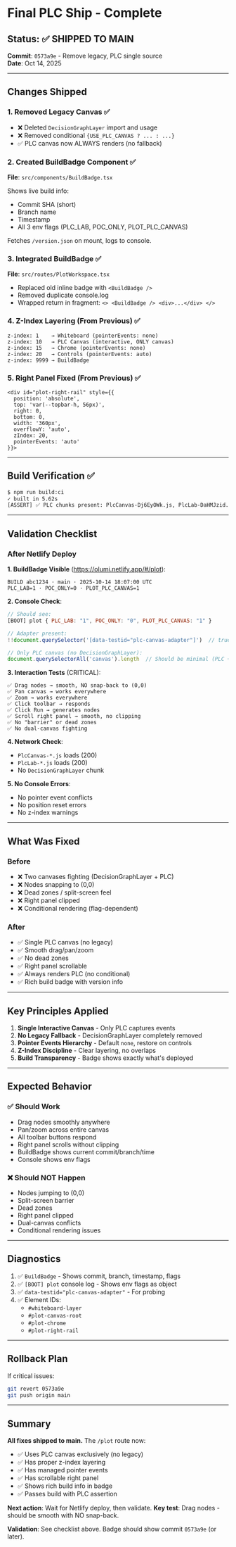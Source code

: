 # Final PLC Ship - Complete

## Status: ✅ SHIPPED TO MAIN

**Commit**: `0573a9e` - Remove legacy, PLC single source  
**Date**: Oct 14, 2025

---

## Changes Shipped

### 1. Removed Legacy Canvas ✅
- ❌ Deleted `DecisionGraphLayer` import and usage
- ❌ Removed conditional `{USE_PLC_CANVAS ? ... : ...}`
- ✅ PLC canvas now ALWAYS renders (no fallback)

### 2. Created BuildBadge Component ✅
**File**: `src/components/BuildBadge.tsx`

Shows live build info:
- Commit SHA (short)
- Branch name
- Timestamp
- All 3 env flags (PLC_LAB, POC_ONLY, PLOT_PLC_CANVAS)

Fetches `/version.json` on mount, logs to console.

### 3. Integrated BuildBadge ✅
**File**: `src/routes/PlotWorkspace.tsx`

- Replaced old inline badge with `<BuildBadge />`
- Removed duplicate console.log
- Wrapped return in fragment: `<> <BuildBadge /> <div>...</div> </>`

### 4. Z-Index Layering (From Previous) ✅
```
z-index: 1    → Whiteboard (pointerEvents: none)
z-index: 10   → PLC Canvas (interactive, ONLY canvas)
z-index: 15   → Chrome (pointerEvents: none)
z-index: 20   → Controls (pointerEvents: auto)
z-index: 9999 → BuildBadge
```

### 5. Right Panel Fixed (From Previous) ✅
```tsx
<div id="plot-right-rail" style={{
  position: 'absolute',
  top: 'var(--topbar-h, 56px)',
  right: 0,
  bottom: 0,
  width: '360px',
  overflowY: 'auto',
  zIndex: 20,
  pointerEvents: 'auto'
}}>
```

---

## Build Verification ✅

```bash
$ npm run build:ci
✓ built in 5.62s
[ASSERT] ✅ PLC chunks present: PlcCanvas-Dj6EyOWk.js, PlcLab-DaHMJzid.js
```

---

## Validation Checklist

### After Netlify Deploy

**1. BuildBadge Visible** (https://olumi.netlify.app/#/plot):
```
BUILD abc1234 · main · 2025-10-14 18:07:00 UTC
PLC_LAB=1 · POC_ONLY=0 · PLOT_PLC_CANVAS=1
```

**2. Console Check**:
```javascript
// Should see:
[BOOT] plot { PLC_LAB: "1", POC_ONLY: "0", PLOT_PLC_CANVAS: "1" }

// Adapter present:
!!document.querySelector('[data-testid="plc-canvas-adapter"]')  // true

// Only PLC canvas (no DecisionGraphLayer):
document.querySelectorAll('canvas').length  // Should be minimal (PLC + whiteboard)
```

**3. Interaction Tests** (CRITICAL):
```
✅ Drag nodes → smooth, NO snap-back to (0,0)
✅ Pan canvas → works everywhere
✅ Zoom → works everywhere
✅ Click toolbar → responds
✅ Click Run → generates nodes
✅ Scroll right panel → smooth, no clipping
✅ No "barrier" or dead zones
✅ No dual-canvas fighting
```

**4. Network Check**:
- `PlcCanvas-*.js` loads (200)
- `PlcLab-*.js` loads (200)
- No `DecisionGraphLayer` chunk

**5. No Console Errors**:
- No pointer event conflicts
- No position reset errors
- No z-index warnings

---

## What Was Fixed

### Before
- ❌ Two canvases fighting (DecisionGraphLayer + PLC)
- ❌ Nodes snapping to (0,0)
- ❌ Dead zones / split-screen feel
- ❌ Right panel clipped
- ❌ Conditional rendering (flag-dependent)

### After
- ✅ Single PLC canvas (no legacy)
- ✅ Smooth drag/pan/zoom
- ✅ No dead zones
- ✅ Right panel scrollable
- ✅ Always renders PLC (no conditional)
- ✅ Rich build badge with version info

---

## Key Principles Applied

1. **Single Interactive Canvas** - Only PLC captures events
2. **No Legacy Fallback** - DecisionGraphLayer completely removed
3. **Pointer Events Hierarchy** - Default `none`, restore on controls
4. **Z-Index Discipline** - Clear layering, no overlaps
5. **Build Transparency** - Badge shows exactly what's deployed

---

## Expected Behavior

### ✅ Should Work
- Drag nodes smoothly anywhere
- Pan/zoom across entire canvas
- All toolbar buttons respond
- Right panel scrolls without clipping
- BuildBadge shows current commit/branch/time
- Console shows env flags

### ❌ Should NOT Happen
- Nodes jumping to (0,0)
- Split-screen barrier
- Dead zones
- Right panel clipped
- Dual-canvas conflicts
- Conditional rendering issues

---

## Diagnostics

1. ✅ `BuildBadge` - Shows commit, branch, timestamp, flags
2. ✅ `[BOOT] plot` console log - Shows env flags as object
3. ✅ `data-testid="plc-canvas-adapter"` - For probing
4. ✅ Element IDs:
   - `#whiteboard-layer`
   - `#plot-canvas-root`
   - `#plot-chrome`
   - `#plot-right-rail`

---

## Rollback Plan

If critical issues:

```bash
git revert 0573a9e
git push origin main
```

---

## Summary

**All fixes shipped to main.** The `/plot` route now:
- ✅ Uses PLC canvas exclusively (no legacy)
- ✅ Has proper z-index layering
- ✅ Has managed pointer events
- ✅ Has scrollable right panel
- ✅ Shows rich build info in badge
- ✅ Passes build with PLC assertion

**Next action**: Wait for Netlify deploy, then validate. **Key test**: Drag nodes - should be smooth with NO snap-back.

**Validation**: See checklist above. Badge should show commit `0573a9e` (or later).

